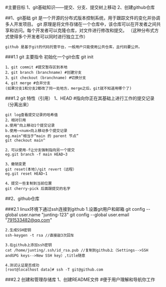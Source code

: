 #主要目标
	1、git基础知识——提交、分支、提交树上移动
	2、创建github仓库


##1、git基础
	git 是一个开源的分布式版本控制系统，用于跟踪文件的变化并协调多人开发项目。
	git 原理是将文件存储在一个仓库中，该仓库可以在开发者之间共享和访问。每个开发者可以克隆仓库，对文件进行修改和提交。
	（这种分布式方式使得多个开发者可以同时进行独立工作）

	github 是基于git的代码托管平台，一般用户只能使用公共仓库，且代码要公开。

###1.1 git 主要指令
	初始化一个git仓库
	git init

	1、git commit #提交暂存区到本地
	2、git branch (branchname) #创建分支
	3、git checkout (branchname) #切换分支
	4、git merge #合并分支
	(如果分支1和分支2都改了同一处地方，merge之后，git就不知道用哪个了)

###1.2 git 特性（引用）
	1、HEAD #指向你正在其基础上进行工作的提交记录（分离出来）

	git log查看提交记录的哈希值
	2、相对引用
	a.使用^向上移动1个提交记录
	b.使用~<num>向上移动多个提交记录
	eg.main^相当于“main 的 parent 节点”
	git checkout main^

	2、可以使用-f让分支强制指向另一个提交
	eg.git branch -f main HEAD~3

	3、撤销变更
	git reset(本地)/git revert（远程）
	eg.git reset HEAD~1

	4、提交一些复制到当前位置
	git cherry-pick 后面跟提交的名字

##2、github仓库

###2.1 linux环境下通过ssh连接到github
	1.设置git用户和邮箱
	git config --global user.name "junting-123"
	git config --global user.email "791533482@qq.com"

	2.生成SSH密钥
	ssh-keygen -t rsa //直接敲3次回车

	3.在github上添加ssh密钥
	cat /home/junting/.ssh/id_rsa.pub //复制到github上（Settings-->SSH andGPG keys-->New SSH key）,title随意

	4.测试认证是否成功
	[root@localhost data]# ssh -T git@github.com

###2.2 创建和管理存储库
	1、创建README文件 #便于用户理解和导航你工作